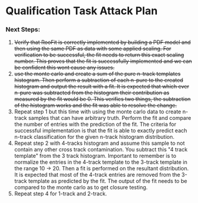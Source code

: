 # Qualification Task Attack Plan 

### Next Steps:
1. ~~Verify that RooFit is correctly implemented by building a PDF model and then using the same PDF as data with some applied scaling. For verification to be successful, the fit needs to return this exact scaling number. This proves that the fit is successfully implemented and we can be confident this wont cause any issues.~~ 
2. ~~use the monte carlo and create a sum of the pure n-track templates histogram. Then perform a subtraction of each n-pure to the created histogram and output the result with a fit. It is expected that which ever n-pure was subtracted from the histogram their contribution as measured by the fit would be 0. This verifies two things, the subtraction of the histogram works and the fit was able to resolve the change.~~ 
3. Repeat step 1 but this time with using the monte carlo data to create n-track samples that can have arbitrary truth. Perform the fit and compare the number of entries with the prediction of the fit. The criteria for successful implementation is that the fit is able to exactly predict each n-track classification for the given n-track histogram distribution. 
4. Repeat step 2 with 4-tracks histogram and assume this sample to not contain any other cross track contamination. You subtract this "4 track template" from the 3 track histogram. Important to remember is to normalize the entries in the 4-track template to the 3-track template in the range 10 -> 20. Then a fit is performed on the resultant distribution. It is expected that most of the 4-track entries are removed from the 3-track template as predicted by the fit. The output of the fit needs to be compared to the monte carlo as to get closure testing. 
5. Repeat step 4 for 1-track and 2-track. 



